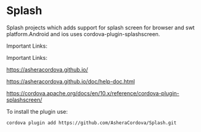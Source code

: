 # Splash

Splash projects which adds support for splash screen for browser and swt platform.Android and ios uses cordova-plugin-splashscreen.

Important Links:

Important Links:

https://asheracordova.github.io/

https://asheracordova.github.io/doc/help-doc.html

https://cordova.apache.org/docs/en/10.x/reference/cordova-plugin-splashscreen/

To install the plugin use:
```
cordova plugin add https://github.com/AsheraCordova/Splash.git
```
